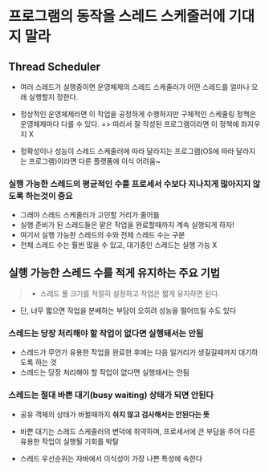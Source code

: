 # 프로그램의 동작을 스레드 스케줄러에 기대지 말라

## Thread Scheduler
- 여러 스레드가 실행중이면 운영체제의 스레드 스케줄러가 어떤 스레드를 얼마나 오래 실행할지 정한다.

- 정상적인 운영체제라면 이 작업을 공정하게 수행하지만 구체적인 스케줄링 정책은 운영체제마다 다를 수 있다. => 따라서 잘 작성된 프로그램이라면 이 정책에 좌지우지 X

- 정확성이나 성능이 스레드 스케줄러에 따라 달라지는 프로그램(OS에 따라 달라지는 프로그램)이라면 다른 플랫폼에 이식 어려움~

### 실행 가능한 스레드의 평균적인 수를 프로세서 수보다 지나치게 많아지지 않도록 하는것이 중요
 - 그래야 스레드 스케줄러가 고민할 거리가 줄어듦
 - 실행 준비가 된 스레드들은 맡은 작업을 완료할때까지 계속 실행되게 하자!
 - 여기서 실행 가능한 스레드의 수와 전체 스레드 수는 구분
 - 전체 스레드 수는 훨씬 많을 수 있고, 대기중인 스레드는 실행 가능 X
 
## 실행 가능한 스레드 수를 적게 유지하는 주요 기법
> - 스레드 풀 크기를 적절히 설정하고 작업은 짧게 유지하면 된다.
- 단, 너무 짧으면 작업을 분배하는 부담이 오히려 성능을 떨어뜨릴 수도 있다

### 스레드는 당장 처리해야 할 작업이 없다면 실행돼서는 안됨
- 스레드가 무언가 유용한 작업을 완료한 후에는 다음 일거리가 생길길때까지 대기하도록 하는 것
- 스레드는 당장 처리해야 할 작업이 없다면 실행돼서는 안됨

### 스레드는 절대 바쁜 대기(busy waiting) 상태가 되면 안된다
- 공유 객체의 상태가 바뀔때까지 **쉬지 않고 검사해서는 안된다는 뜻**
- 바쁜 대기는 스레드 스케줄러의 변덕에 취약하며, 프로세서에 큰 부담을 주어 다른 유용한 작업이 실행될 기회를 박탈

- 스레드 우선순위는 자바에서 이식성이 가장 나쁜 특성에 속한다